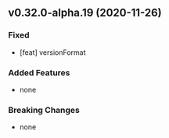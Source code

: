## v0.32.0-alpha.19 (2020-11-26)

### Fixed

- [feat] versionFormat

### Added Features

- none

### Breaking Changes

- none

  